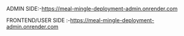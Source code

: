  ADMIN SIDE:-https://meal-mingle-deployment-admin.onrender.com


 
 FRONTEND/USER SIDE :-https://meal-mingle-deployment-admin.onrender.com
